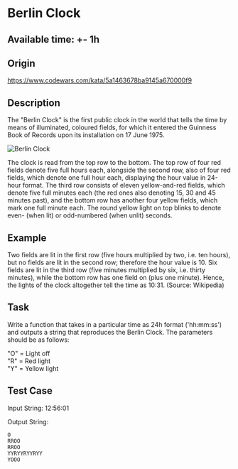 Berlin Clock
===

## Available time: +- 1h

## Origin

https://www.codewars.com/kata/5a1463678ba9145a670000f9

## Description

The "Berlin Clock" is the first public clock in the world that tells the time by means of illuminated, coloured fields, for which it entered the Guinness Book of Records upon its installation on 17 June 1975.

![Berlin Clock](https://upload.wikimedia.org/wikipedia/commons/4/4f/Berlin-Uhr-1650-1705.gif)

The clock is read from the top row to the bottom. The top row of four red fields denote five full hours each, alongside the second row, also of four red fields, which denote one full hour each, displaying the hour value in 24-hour format. The third row consists of eleven yellow-and-red fields, which denote five full minutes each (the red ones also denoting 15, 30 and 45 minutes past), and the bottom row has another four yellow fields, which mark one full minute each. 
The round yellow light on top blinks to denote even- (when lit) or odd-numbered (when unlit) seconds.

## Example 
Two fields are lit in the first row (five hours multiplied by two, i.e. ten hours), but no fields are lit in the second row; therefore the hour value is 10.
Six fields are lit in the third row (five minutes multiplied by six, i.e. thirty minutes), while the bottom row has one field on (plus one minute). Hence, the lights of the clock altogether tell the time as 10:31. (Source: Wikipedia)

## Task  
Write a function that takes in a particular time as 24h format ('hh:mm:ss') and outputs a string that reproduces the Berlin Clock. The parameters should be as follows:

"O" = Light off  
"R" = Red light  
"Y" = Yellow light  

## Test Case
Input String: 12:56:01

Output String:
```
O
RROO
RROO
YYRYYRYYRYY
YOOO
```

